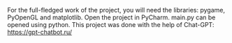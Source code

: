 For the full-fledged work of the project, you will need the libraries: pygame, PyOpenGL and matplotlib.
Open the project in PyCharm.
main.py can be opened using python.
This project was done with the help of Chat-GPT: https://gpt-chatbot.ru/
